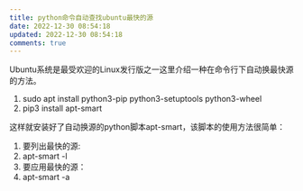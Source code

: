 ```yaml
---
title: python命令自动查找ubuntu最快的源
date: 2022-12-30 08:54:18
updated: 2022-12-30 08:54:18
comments: true
---
```

<!--StartFragment-->

Ubuntu系统是最受欢迎的Linux发行版之一这里介绍一种在命令行下自动换最快源的方法。

<!--EndFragment-->

<!--StartFragment-->

1. sudo apt install python3-pip python3-setuptools python3-wheel
2. pip3 install apt-smart

<!--EndFragment-->

<!--StartFragment-->

这样就安装好了自动换源的python脚本apt-smart，该脚本的使用方法很简单：

<!--EndFragment-->

<!--StartFragment-->

1. 要列出最快的源:
2. apt-smart -l
3. 要应用最快的源：
4. apt-smart -a

<!--EndFragment-->